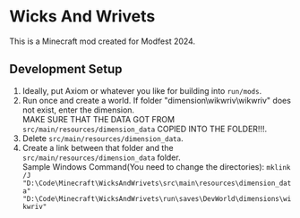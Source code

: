 Wicks And Wrivets
=================

This is a Minecraft mod created for Modfest 2024.


## Development Setup
1. Ideally, put Axiom or whatever you like for building into `run/mods`.
2. Run once and create a world. If folder "dimension\wikwriv\wikwriv" does not exist, enter the dimension. <br>
   MAKE SURE THAT THE DATA GOT FROM `src/main/resources/dimension_data` COPIED INTO THE FOLDER!!!. 
3. Delete `src/main/resources/dimension_data`.
4. Create a link between that folder and the `src/main/resources/dimension_data` folder.  <br>
   Sample Windows Command(You need to change the directories): `mklink /J 
   "D:\Code\Minecraft\WicksAndWrivets\src\main\resources\dimension_data"  
   "D:\Code\Minecraft\WicksAndWrivets\run\saves\DevWorld\dimensions\wikwriv"`
